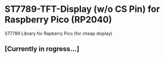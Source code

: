 # ST7789-TFT-Display (w/o CS Pin) for Raspberry Pico (RP2040)
ST7789 Library for Rapberry Pico (for cheap display)

## [Currently in rogress...]
